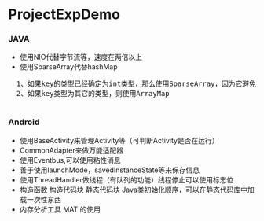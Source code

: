 # ProjectExpDemo

### JAVA
* 使用NIO代替字节流等，速度在两倍以上
* 使用SparseArray代替hashMap
<pre>
  1、如果key的类型已经确定为int类型，那么使用SparseArray，因为它避免了自动装箱的过程，如果key为long类型，它还提供了一个LongSparseArray来确保key为long类型时的使用
  2、如果key类型为其它的类型，则使用ArrayMap
 </pre>

### Android
* 使用BaseActivity来管理Activity等（可判断Activity是否在运行）
* CommonAdapter来做万能适配器
* 使用Eventbus,可以使用粘性消息
* 善于使用launchMode，savedInstanceState等来保存信息
* 使用ThreadHandler做线程（有队列的功能）线程停止可以使用标志位
* 构造函数 构造代码块 静态代码块 Java类初始化顺序，可以在静态代码库中加载一次性东西
* 内存分析工具 MAT 的使用

